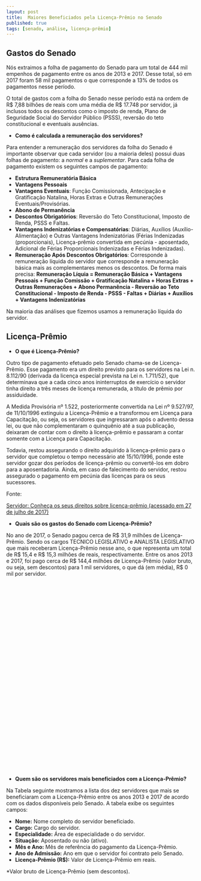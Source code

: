 ```yaml
---
layout: post
title:  Maiores Beneficiados pela Licença-Prêmio no Senado
published: true
tags: [senado, análise, licença-prêmio]
---
```







## Gastos do Senado

Nós extraimos a folha de pagamento do Senado para um total de 444 mil empenhos de pagamento entre os anos de 2013 e 2017. Desse total, só em 2017 foram 58 mil pagamentos o que corresponde a 13% de todos os pagamentos nesse período.

O total de gastos com a folha do Senado nesse período está na ordem de R$ 7,88 bilhões de reais com uma média de R$ 17.748 por servidor, já inclusos todos os descontos como o imposto de renda, Plano de Seguridade Social do Servidor Público (PSSS), reversão do teto constitucional e eventuais ausências.

* **Como é calculada a remuneração dos servidores?**

Para entender a remuneração dos servidores da folha do Senado é importante observar que cada servidor (ou a maioria deles) possui duas folhas de pagamento: a *normal* e a *suplementar*. Para cada folha de pagamento existem os seguintes campos de pagamento:

- **Estrutura Remuneratória Básica**
- **Vantagens Pessoais**
- **Vantagens Eventuais**: Função Comissionada, Antecipação e Gratificação Natalina, Horas Extras e Outras Remunerações Eventuais/Provisórias.
- **Abono de Permanência**
- **Descontos Obrigatórios**: Reversão do Teto Constitucional, Imposto de Renda, PSSS e Faltas.
- **Vantagens Indenizatórias e Compensatórias**: Diárias, Auxílios (Auxílio-Alimentação) e Outras Vantagens Indenizatórias (Férias Indenizadas (proporcionais), Licença-prêmio convertida em pecúnia - aposentado, Adicional de Férias Proporcionais Indenizadas e Férias Indenizadas).
- **Remuneração Após Descontos Obrigatórios**: Corresponde à remuneração líquida do servidor que corresponde a remuneração básica mais as complementares menos os descontos. De forma mais precisa:
**Remuneração Líquia = Remuneração Básica + Vantagens Pessoais + Função Comissão + Gratificação Natalina + Horas Extras + Outras Remunerações + Abono Permanência - Reversão ao Teto Constitucional - Imposto de Renda - PSSS - Faltas + Diárias + Auxílios + Vantagens Indenizatórias**

Na maioria das análises que fizemos usamos a remuneração líquida do servidor.







## Licença-Prêmio

* **O que é Licença-Prêmio?**

Outro tipo de pagamento efetuado pelo Senado chama-se de Licença-Prêmio. Esse pagamento era um direito previsto para os servidores na Lei n. 8.112/90 (derivada da licença especial prevista na Lei n. 1.711/52), que determinava que a cada cinco anos ininterruptos de exercício o servidor tinha direito a três meses de licença remunerada, a título de prêmio por assiduidade.

A Medida Provisória nº 1.522, posteriormente convertida na Lei nº 9.527/97, de 11/10/1996 extinguiu a Licença-Prêmio e a transformou em Licença para Capacitação, ou seja, os servidores que ingressaram após o advento dessa lei, ou que não complementaram o quinquênio até a sua publicação, deixaram de contar com o direito à licença-prêmio e passaram a contar somente com a Licença para Capacitação.

Todavia, restou assegurando o direito adquirido à licença-prêmio para o servidor que completou o tempo necessário até 15/10/1996, ponde este servidor gozar dos períodos de licença-prêmio ou convertê-los em dobro para a aposentadoria. Ainda, em caso de falecimento do servidor, restou assegurado o pagamento em pecúnia das licenças para os seus sucessores.

Fonte:

[Servidor: Conheça os seus direitos sobre licença-prêmio (acessado em 27 de julho de 2017)](https://sindjufe-go.jusbrasil.com.br/noticias/100639807/servidor-conheca-os-seus-direitos-sobre-licenca-premio)

* **Quais são os gastos do Senado com Licença-Prêmio?**



No ano de 2017, o Senado pagou cerca de R$ 31,9 milhões de Licença-Prêmio. Sendo os cargos TECNICO LEGISLATIVO e ANALISTA LEGISLATIVO que mais receberam Licença-Prêmio nesse ano, o que representa um total de R$ 15,4 e R$ 15,3 milhões de reais, respectivamente. Entre os anos 2013 e 2017, foi pago cerca de R$ 144,4 milhões de Licença-Prêmio (valor bruto, ou seja, sem descontos) para 1 mil servidores, o que dá (em média), R$ 0 mil por servidor.

<!--html_preserve--><div id="htmlwidget-6db3032ea2d7b950db82" style="width:100%;height:500px;" class="highchart html-widget"></div>
<script type="application/json" data-for="htmlwidget-6db3032ea2d7b950db82">{"x":{"hc_opts":{"title":{"text":null},"yAxis":{"title":{"text":"Milhões de Reais"},"type":"linear"},"credits":{"enabled":false},"exporting":{"enabled":false},"plotOptions":{"series":{"turboThreshold":0,"showInLegend":true,"marker":{"enabled":true}},"treemap":{"layoutAlgorithm":"squarified"},"bubble":{"minSize":5,"maxSize":25},"scatter":{"marker":{"symbol":"circle"}}},"annotationsOptions":{"enabledButtons":false},"tooltip":{"delayForDisplay":10},"series":[{"name":"ANALISTA LEGISLATIVO","data":[{"cargo":"ANALISTA LEGISLATIVO","remuneracao":67.47244254,"data":"Todos os Anos","y":67.47244254,"name":"Todos os Anos"},{"cargo":"ANALISTA LEGISLATIVO","remuneracao":15.26593522,"data":"2017","y":15.26593522,"name":"2017"}],"type":"column"},{"name":"AUXILIAR LEGISLATIVO","data":[{"cargo":"AUXILIAR LEGISLATIVO","remuneracao":1.58311243,"data":"Todos os Anos","y":1.58311243,"name":"Todos os Anos"},{"cargo":"AUXILIAR LEGISLATIVO","remuneracao":0.28609771,"data":"2017","y":0.28609771,"name":"2017"}],"type":"column"},{"name":"CONSULTOR LEGISLATIVO","data":[{"cargo":"CONSULTOR LEGISLATIVO","remuneracao":3.85089147,"data":"Todos os Anos","y":3.85089147,"name":"Todos os Anos"},{"cargo":"CONSULTOR LEGISLATIVO","remuneracao":0.90597383,"data":"2017","y":0.90597383,"name":"2017"}],"type":"column"},{"name":"TECNICO LEGISLATIVO","data":[{"cargo":"TECNICO LEGISLATIVO","remuneracao":71.47305639,"data":"Todos os Anos","y":71.47305639,"name":"Todos os Anos"},{"cargo":"TECNICO LEGISLATIVO","remuneracao":15.44388177,"data":"2017","y":15.44388177,"name":"2017"}],"type":"column"}],"xAxis":{"type":"category","title":{"text":"Cargo"}}},"theme":{"chart":{"backgroundColor":"transparent"}},"conf_opts":{"global":{"Date":null,"VMLRadialGradientURL":"http =//code.highcharts.com/list(version)/gfx/vml-radial-gradient.png","canvasToolsURL":"http =//code.highcharts.com/list(version)/modules/canvas-tools.js","getTimezoneOffset":null,"timezoneOffset":0,"useUTC":true},"lang":{"contextButtonTitle":"Chart context menu","decimalPoint":".","downloadJPEG":"Download JPEG image","downloadPDF":"Download PDF document","downloadPNG":"Download PNG image","downloadSVG":"Download SVG vector image","drillUpText":"Back to {series.name}","invalidDate":null,"loading":"Loading...","months":["January","February","March","April","May","June","July","August","September","October","November","December"],"noData":"No data to display","numericSymbols":["k","M","G","T","P","E"],"printChart":"Print chart","resetZoom":"Reset zoom","resetZoomTitle":"Reset zoom level 1:1","shortMonths":["Jan","Feb","Mar","Apr","May","Jun","Jul","Aug","Sep","Oct","Nov","Dec"],"thousandsSep":" ","weekdays":["Sunday","Monday","Tuesday","Wednesday","Thursday","Friday","Saturday"]}},"type":"chart","fonts":[],"debug":false},"evals":[],"jsHooks":[]}</script><!--/html_preserve-->

* **Quem são os servidores mais beneficiados com a Licença-Prêmio?**

Na Tabela seguinte mostramos a lista dos dez servidores que mais se beneficiaram com a Licença-Prêmio entre os anos 2013 e 2017 de acordo com os dados disponíveis pelo Senado. A tabela exibe os seguintes campos: 

* **Nome:** Nome completo do servidor beneficiado.
* **Cargo:** Cargo do servidor.
* **Especialidade:** Área de especialidade o do servidor.
* **Situação:** Aposentado ou não (ativo).
* **Mês e Ano:** Mês de referência do pagamento da Licença-Prêmio.
* **Ano de Admissão:** Ano em que o servidor foi contrato pelo Senado.
* **Licença-Prêmio (R$):** Valor de Licença-Prêmio em reais.

<!--html_preserve--><div id="htmlwidget-8af1888b5457fb79dd8e" style="width:100%;height:auto;" class="datatables html-widget"></div>
<script type="application/json" data-for="htmlwidget-8af1888b5457fb79dd8e">{"x":{"filter":"none","data":[["MARCO AURÉLIO DE OLIVEIRA","SÉRGIO FRANCISCO PIRES DE OLIVEIRA PENNA","JANE MARIA BARBASTEFANO RANGEL","FRANCISCO DAS CHAGAS MEDEIROS","ANTÔNIO JOSÉ VIANA FILHO","MARIA LUCIA FERREIRA DE MELLO","PAULA CUNHA CANTO DE MIRANDA","MARTHA LYRA NASCIMENTO","ELPÍDIO VIANNA NETO","REGINA MARIA DE BORBA BENEVIDES DIAS"],["ANALISTA LEGISLATIVO","CONSULTOR LEGISLATIVO","ANALISTA LEGISLATIVO","ANALISTA LEGISLATIVO","ANALISTA LEGISLATIVO","ANALISTA LEGISLATIVO","ANALISTA LEGISLATIVO","ANALISTA LEGISLATIVO","ANALISTA LEGISLATIVO","ANALISTA LEGISLATIVO"],["PROCESSO LEGISLATIVO","ASSESSORAMENTO LEGISLATIVO","PROCESSO LEGISLATIVO","PROCESSO LEGISLATIVO","PROCESSO LEGISLATIVO","PROCESSO LEGISLATIVO","PROCESSO LEGISLATIVO","ORÇAMENTO PÚBLICO","PROCESSO LEGISLATIVO","ORÇAMENTO PÚBLICO"],[7,4,12,2,2,2,2,3,5,3],[2015,2016,2013,2017,2017,2017,2017,2017,2017,2017],[1973,1985,1972,1973,1974,1974,1974,1974,1974,1975],[506445,506445,420889.35,405156,405156,405156,405156,405156,405156,405156]],"container":"<table class=\"display\">\n  <thead>\n    <tr>\n      <th>Nome<\/th>\n      <th>Cargo<\/th>\n      <th>Especialidade<\/th>\n      <th>Mês<\/th>\n      <th>Ano<\/th>\n      <th>Ano de Admissão<\/th>\n      <th>Licença-Prêmio* (R$)<\/th>\n    <\/tr>\n  <\/thead>\n<\/table>","options":{"paging":false,"info":false,"searching":false,"columnDefs":[{"className":"dt-right","targets":[3,4,5,6]}],"order":[],"autoWidth":false,"orderClasses":false,"rowCallback":"function(row, data) {\nDTWidget.formatCurrency(this, row, data, 6, '', 2, 3, ',', ',', true);\n}"},"selection":{"mode":"multiple","selected":null,"target":"row"}},"evals":["options.rowCallback"],"jsHooks":[]}</script><!--/html_preserve-->
*Valor bruto de Licença-Prêmio (sem descontos).

